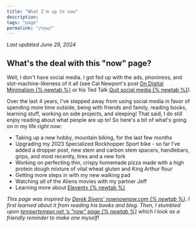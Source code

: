 ```yaml
---
title: "What I'm up to now"
description:
tags: "page"
permalink: "/now/"
---
```


<span class="date italic">_Last updated June 29, 2024_</span>

## What's the deal with this "now" page?

Well, I don't have social media. I got fed up with the ads, phoniness, and slot-machine-likeness of it all (see Cal Newport's post <a href="https://calnewport.com/on-digital-minimalism/" target="_blank">On Digital Minimalism {% newtab %}</a> or his Ted Talk <a href="https://www.youtube.com/watch?v=3E7hkPZ-HTk" target="_blank">Quit social media {% newtab %}</a>).

Over the last 4 years, I've stepped away from using social media in favor of spending more time outside, being with friends and family, reading books, learning stuff, working on side projects, and sleeping! That said, I do still enjoy reading about what people are up to! So here's a bit of what's going on in my life _right now_:

- Taking up a new hobby, mountain biking, for the last few months
- Upgrading my 2023 Specialized Rockhopper Sport bike - so far I've added a dropper post, new stem and carbon stem spacers, handlebars, grips, and most recently, tires and a new fork
- Working on perfecting thin, crispy homemade pizza made with a high protein dough mixture of vital wheat gluten and King Arthur flour
- Getting more steps in with my new walking pad
- Watching _all_ of the Aliens movies with my partner Jeff
- Learning more about <a href="https://www.11ty.dev/" target="_blank">Eleventy {% newtab %}</a>

_This page was inspired by <a href="https://nownownow.com/about" target="_blank">Derek Sivers’ nownownow.com {% newtab %}</a>. I first learned about it from reading his books and blog. Then, I stumbled upon <a href="https://www.tempertemper.net/now" target="_blank">tempertemper.net 's "now" page {% newtab %}</a> which I took as a friendly reminder to make one myself!_
